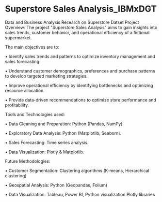 # Superstore Sales Analysis_IBMxDGT
Data and Business Analysis Research on Superstore Datset
Project Overview:
The project "Superstore Sales Analysis" aims to gain insights into sales trends, customer behavior, and operational efficiency of a fictional supermarket.

The main objectives are to:

• Identify sales trends and patterns to optimize inventory management and sales forecasting.

• Understand customer demographics, preferences and purchase patterns to develop targeted marketing strategies.

• Improve operational efficiency by identifying bottlenecks and optimizing resource allocation.

• Provide data-driven recommendations to optimize store performance and profitability.

Tools and Technologies used:

• Data Cleaning and Preparation: Python (Pandas, NumPy).

• Exploratory Data Analysis: Python (Matplotlib, Seaborn).

• Sales Forecasting: Time series analysis.

• Data Visualization: Plotly & Matplotlib.

Future Methodologies:

• Customer Segmentation: Clustering algorithms (K-means, Hierarchical clustering)

• Geospatial Analysis: Python (Geopandas, Folium) 

• Data Visualization: Tableau, Power BI, Python visualization Plotly libraries
